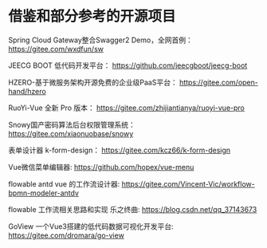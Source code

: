 # 借鉴和部分参考的开源项目

Spring Cloud Gateway整合Swagger2 Demo，全网首例： 
https://gitee.com/wxdfun/sw

JEECG BOOT 低代码开发平台： 
https://github.com/jeecgboot/jeecg-boot

HZERO-基于微服务架构开源免费的企业级PaaS平台：
https://gitee.com/open-hand/hzero

RuoYi-Vue 全新 Pro 版本： 
https://gitee.com/zhijiantianya/ruoyi-vue-pro

Snowy国产密码算法后台权限管理系统： 
https://gitee.com/xiaonuobase/snowy

表单设计器 k-form-design： 
https://gitee.com/kcz66/k-form-design

Vue微信菜单编辑器: 
https://github.com/hopex/vue-menu

flowable antd vue 的工作流设计器:
https://gitee.com/Vincent-Vic/workflow-bpmn-modeler-antdv

flowable 工作流相关思路和实现 乐之终曲:
https://blog.csdn.net/qq_37143673

GoView 一个Vue3搭建的低代码数据可视化开发平台:
https://gitee.com/dromara/go-view